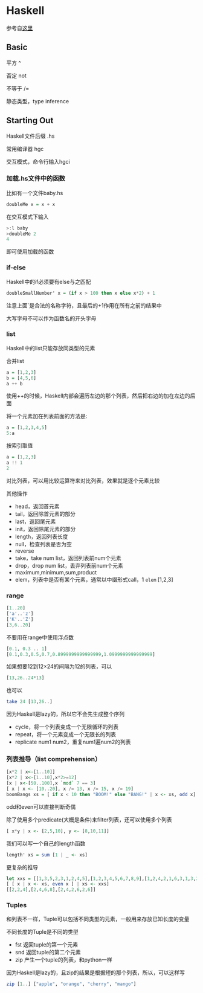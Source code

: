 # Haskell
参考自[这里](http://learnyouahaskell.com/)

## Basic
平方 ^

否定 not

不等于 /=

静态类型，type inference
## Starting Out
Haskell文件后缀 .hs

常用编译器 hgc

交互模式，命令行输入hgci

### 加载.hs文件中的函数

比如有一个文件baby.hs
```Haskell
doubleMe x = x + x
```
在交互模式下输入
```Haskell
>:l baby
>doubleMe 2
4
```
即可使用加载的函数

### if-else
Haskell中的if必须要有else与之匹配
```Haskell
doubleSmallNumber' x = (if x > 100 then x else x*2) + 1  
```
注意上面`是合法的名称字符，且最后的+1作用在所有之前的结果中

大写字母不可以作为函数名的开头字母

### list
Haskell中的list只能存放同类型的元素

合并list
```Haskell
a = [1,2,3]
b = [4,5,6]
a ++ b
```
使用++的时候，Haskell内部会遍历左边的那个列表，然后把右边的加在左边的后面

将一个元素加在列表前面的方法是:
```Haskell
a = [1,2,3,4,5]
5:a
```

按索引取值
```Haskell
a = [1,2,3]
a !! 1
2
```

对比列表，可以用比较运算符来对比列表，效果就是逐个元素比较

其他操作
* head，返回首元素
* tail，返回除首元素的部分
* last，返回尾元素
* init，返回除尾元素的部分
* length，返回列表长度
* null，检查列表是否为空
* reverse
* take，take num list，返回列表前num个元素
* drop，drop num list，丢弃列表前num个元素
* maximum,minimum,sum,product
* elem，列表中是否有某个元素，通常以中缀形式call，1 `elem` [1,2,3]


### range
```Haskell
[1..20]
['a'..'z']
['K'..'Z']
[3,6..20]
```

不要用在range中使用浮点数
```Haskell
[0.1, 0.3 .. 1]  
[0.1,0.3,0.5,0.7,0.8999999999999999,1.0999999999999999] 
```

如果想要12到12×24的间隔为12的列表，可以
```Haskell
[13,26..24*13]
```
也可以
```Haskell
take 24 [13,26..]
```
因为Haskell是lazy的，所以它不会先生成整个序列

* cycle，将一个列表变成一个无限循环的列表
* repeat，将一个元素变成一个无限长的列表
* replicate num1 num2，重复num1遍num2的列表

### 列表推导（list comprehension）
```Haskell
[x*2 | x<-[1..10]]
[x*2 | x<-[1..10],x*2>=12]
[x | x<-[50..100],x `mod` 7 == 3]
[ x | x <- [10..20], x /= 13, x /= 15, x /= 19]
boomBangs xs = [ if x < 10 then "BOOM!" else "BANG!" | x <- xs, odd x]   
```

odd和even可以直接判断奇偶

除了使用多个predicate(大概是条件)来filter列表，还可以使用多个列表
```Haskell
[ x*y | x <- [2,5,10], y <- [8,10,11]]  
```

我们可以写一个自己的length函数
```Haskell
length' xs = sum [1 | _ <- xs]   
```

更复杂的推导
```Haskell
let xxs = [[1,3,5,2,3,1,2,4,5],[1,2,3,4,5,6,7,8,9],[1,2,4,2,1,6,3,1,3,2,3,6]]  
[ [ x | x <- xs, even x ] | xs <- xxs]  
[[2,2,4],[2,4,6,8],[2,4,2,6,2,6]]  
```

### Tuples
和列表不一样，Tuple可以包括不同类型的元素，一般用来存放已知长度的变量

不同长度的Tuple是不同的类型

* fst 返回tuple的第一个元素
* snd 返回tuple的第二个元素
* zip 产生一个tuple的列表，和python一样

因为Haskell是lazy的，且zip的结果是根据短的那个列表，所以，可以这样写
```Haskell
zip [1..] ["apple", "orange", "cherry", "mango"]  
```

